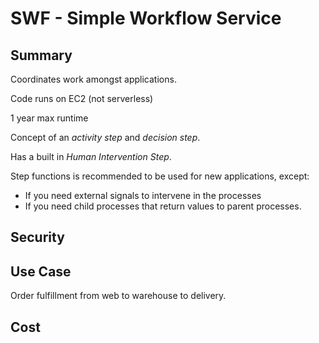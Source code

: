 # SWF - Simple Workflow Service

## Summary

Coordinates work amongst applications.

Code runs on EC2 (not serverless)

1 year max runtime

Concept of an *activity step* and *decision step*.

Has a built in *Human Intervention Step*.

Step functions is recommended to be used for new applications, except:

- If you need external signals to intervene in the processes
- If you need child processes that return values to parent processes.

## Security

## Use Case

Order fulfillment from web to warehouse to delivery.

## Cost
